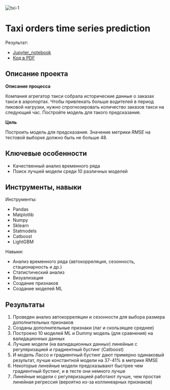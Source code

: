 ![txi-1](https://github.com/dmakhazen/portfolio/assets/107398428/5d030ce8-270f-42fe-984f-6c9f6d3fde2b)


# Taxi orders time series prediction

Результат:
- [Jupyter_notebook](https://github.com/dmakhazen/portfolio/tree/main/taxi_orders_prediction/time_series_taxi_prediction.ipynb)
- [Код в PDF](https://github.com/dmakhazen/portfolio/tree/main/taxi_orders_prediction/time_series_taxi_prediction.pdf)

## Описание проекта

**Описание процесса**
   
Компания агрегатор такси собрала исторические данные о заказах такси в аэропортах. Чтобы привлекать больше водителей в период пиковой нагрузки, нужно спрогнозировать количество заказов такси на следующий час. Постройте модель для такого предсказания. 

**Цель**

Построить модель для предсказания. Значение метрики *RMSE* на тестовой выборке должно быть не больше 48.

## Ключевые особенности
- Качественный анализ временного ряда
- Поиск лучшей модели среди 10 различных моделей

## Инструменты, навыки

Инструменты:
- Pandas
- Matplotlib
- Numpy
- Sklearn
- Statmodels
- Catboost
- LightGBM

Навыки:
- Анализ временного ряда (автокорреляция, сезонность, стационарность и др.)
- Статистический анализ
- Визуализация
- Создание признаков
- Создание моделей ML

## Результаты
1. Проведен анализ автокорреляции и сезонности для выбора размера дополнительных признаков
2. Созданы дополнительные признаки (лаг и скользящее среднее)
3. Построено 10 моделей ML и Dummy модель (для сравнения) на валидационных данных
4. Лучшие модели (на валидационных данных) линейные с регуляризацией и градиентный бустинг (Catboost)
5. И модель Лассо и градиентный бустинг дают примерно одинаковый результат, лучше константной модели на 37-41% в метрике RMSE
6. Некоторые линейные модели предсказывают быстрее чем градиентный бустинг, и в тесте они немного лучше
7. Линейные модели с регуляризацией работают лучше, чем простая линейная регрессия (вероятно из-за коллинеарных признаков)

